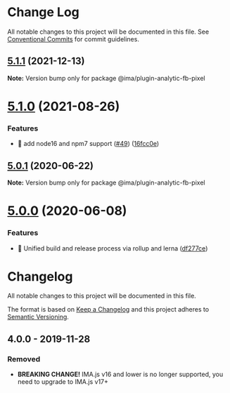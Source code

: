# Change Log

All notable changes to this project will be documented in this file.
See [Conventional Commits](https://conventionalcommits.org) for commit guidelines.

## [5.1.1](https://github.com/seznam/IMA.js-plugins/compare/@ima/plugin-analytic-fb-pixel@5.1.0...@ima/plugin-analytic-fb-pixel@5.1.1) (2021-12-13)

**Note:** Version bump only for package @ima/plugin-analytic-fb-pixel





# [5.1.0](https://github.com/seznam/IMA.js-plugins/compare/@ima/plugin-analytic-fb-pixel@5.0.1...@ima/plugin-analytic-fb-pixel@5.1.0) (2021-08-26)


### Features

* 🎸 add node16 and npm7 support ([#49](https://github.com/seznam/IMA.js-plugins/issues/49)) ([16fcc0e](https://github.com/seznam/IMA.js-plugins/commit/16fcc0eab73da5651171d110100e5a5ec9cbdcf1))





## [5.0.1](https://github.com/seznam/IMA.js-plugins/compare/@ima/plugin-analytic-fb-pixel@5.0.0...@ima/plugin-analytic-fb-pixel@5.0.1) (2020-06-22)

**Note:** Version bump only for package @ima/plugin-analytic-fb-pixel





# [5.0.0](https://github.com/seznam/IMA.js-plugins/compare/@ima/plugin-analytic-fb-pixel@4.0.0...@ima/plugin-analytic-fb-pixel@5.0.0) (2020-06-08)


### Features

* 🎸  Unified build and release process via rollup and lerna ([df277ce](https://github.com/seznam/IMA.js-plugins/commit/df277ce5bae0cacc9c5b4d6957bdc786ac9cf571))





# Changelog

All notable changes to this project will be documented in this file.

The format is based on [Keep a Changelog](http://keepachangelog.com/en/1.0.0/)
and this project adheres to [Semantic Versioning](http://semver.org/spec/v2.0.0.html).

## 4.0.0 - 2019-11-28
### Removed
- **BREAKING CHANGE!** IMA.js v16 and lower is no longer supported, you need to upgrade to IMA.js v17+
